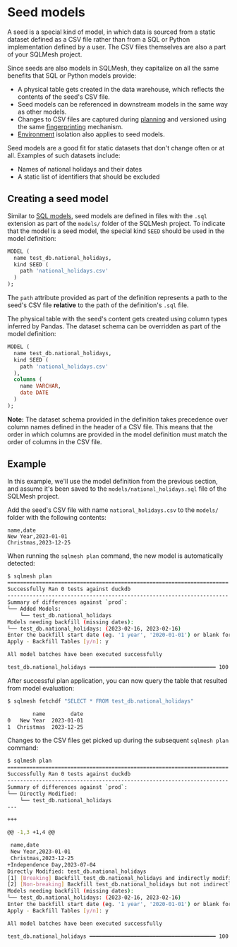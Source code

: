 # Seed models

A seed is a special kind of model, in which data is sourced from a static dataset defined as a CSV file rather than from a SQL or Python implementation defined by a user. The CSV files themselves are also a part of your SQLMesh project.

Since seeds are also models in SQLMesh, they capitalize on all the same benefits that SQL or Python models provide:

* A physical table gets created in the data warehouse, which reflects the contents of the seed's CSV file.
* Seed models can be referenced in downstream models in the same way as other models.
* Changes to CSV files are captured during [planning](../plans.md#plan-application) and versioned using the same [fingerprinting](../architecture/snapshots.md#fingerprinting) mechanism.
* [Environment](../environments.md) isolation also applies to seed models.

Seed models are a good fit for static datasets that don't change often or at all. Examples of such datasets include:

* Names of national holidays and their dates
* A static list of identifiers that should be excluded

## Creating a seed model

Similar to [SQL models](sql_models.md), seed models are defined in files with the `.sql` extension as part of the `models/` folder of the SQLMesh project. To indicate that the model is a seed model, the special kind `SEED` should be used in the model definition:
```sql linenums="1"
MODEL (
  name test_db.national_holidays,
  kind SEED (
    path 'national_holidays.csv'
  )
);
```
The `path` attribute provided as part of the definition represents a path to the seed's CSV file **relative** to the path of the definition's `.sql` file.

The physical table with the seed's content gets created using column types inferred by Pandas. The dataset schema can be overridden as part of the model definition:
```sql linenums="1" hl_lines="6 7 8 9"
MODEL (
  name test_db.national_holidays,
  kind SEED (
    path 'national_holidays.csv'
  ),
  columns (
    name VARCHAR,
    date DATE
  )
);
```
**Note:** The dataset schema provided in the definition takes precedence over column names defined in the header of a CSV file. This means that the order in which columns are provided in the model definition must match the order of columns in the CSV file.

## Example

In this example, we'll use the model definition from the previous section, and assume it's been saved to the `models/national_holidays.sql` file of the SQLMesh project.

Add the seed's CSV file with name `national_holidays.csv` to the `models/` folder with the following contents:
```csv linenums="1"
name,date
New Year,2023-01-01
Christmas,2023-12-25
```

When running the `sqlmesh plan` command, the new model is automatically detected:
```bash
$ sqlmesh plan
======================================================================
Successfully Ran 0 tests against duckdb
----------------------------------------------------------------------
Summary of differences against `prod`:
└── Added Models:
    └── test_db.national_holidays
Models needing backfill (missing dates):
└── test_db.national_holidays: (2023-02-16, 2023-02-16)
Enter the backfill start date (eg. '1 year', '2020-01-01') or blank for the beginning of history:
Apply - Backfill Tables [y/n]: y

All model batches have been executed successfully

test_db.national_holidays ━━━━━━━━━━━━━━━━━━━━━━━━━━━━━━━━━━━━━━━━ 100.0% • 1/1 • 0:00:00
```

After successful plan application, you can now query the table that resulted from model evaluation:
```bash
$ sqlmesh fetchdf "SELECT * FROM test_db.national_holidays"

        name        date
0   New Year  2023-01-01
1  Christmas  2023-12-25
```

Changes to the CSV files get picked up during the subsequent `sqlmesh plan` command:
```bash
$ sqlmesh plan
======================================================================
Successfully Ran 0 tests against duckdb
----------------------------------------------------------------------
Summary of differences against `prod`:
└── Directly Modified:
    └── test_db.national_holidays
---

+++

@@ -1,3 +1,4 @@

 name,date
 New Year,2023-01-01
 Christmas,2023-12-25
+Independence Day,2023-07-04
Directly Modified: test_db.national_holidays
[1] [Breaking] Backfill test_db.national_holidays and indirectly modified children
[2] [Non-breaking] Backfill test_db.national_holidays but not indirectly modified children: 1
Models needing backfill (missing dates):
└── test_db.national_holidays: (2023-02-16, 2023-02-16)
Enter the backfill start date (eg. '1 year', '2020-01-01') or blank for the beginning of history:
Apply - Backfill Tables [y/n]: y

All model batches have been executed successfully

test_db.national_holidays ━━━━━━━━━━━━━━━━━━━━━━━━━━━━━━━━━━━━━━━━ 100.0% • 1/1 • 0:00:00
```
